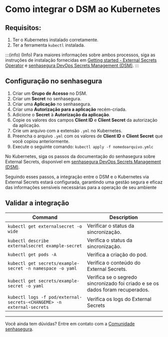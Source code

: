 # Como integrar o DSM ao Kubernetes

## Requisitos:

1. Ter o Kubernetes instalado corretamente.
2. Ter a ferramenta `kubectl` instalada.

:::(info) (Info)
Para maiores informações sobre ambos processos, siga as instruções de instalação fornecidas em [Getting started - External Secrets Operator](https://external-secrets.io/v0.6.1/guides/getting-started/) e [senhasegura DevOps Secrets Management (DSM)](https://external-secrets.io/v0.6.1/provider/senhasegura-dsm/).
:::

## Configuração no senhasegura

1. Criar um **Grupo de Acesso** no DSM.
2. Criar um **Secret** no senhasegura.
3. Criar uma **Aplicação** no senhasegura.
4. Criar uma **Autorização para a aplicação** recém-criada.
5. Adicione o **Secret** à **Autorização da aplicação**.
6. Copie os valores dos campos **Client ID** e **Client Secret** da autorização da aplicação.
7. Crie um arquivo com a extensão `.yml` no Kubernetes.
8. Preencha o arquivo `.yml` com os valores de **Client ID** e **Client Secret** que você copiou anteriormente.
9. Execute o seguinte comando: `kubectl apply -f nomedoarquivo.ymlc`

No Kubernetes, siga os passos da documentação do senhasegura sobre External Secrets, disponível em [senhasegura DevOps Secrets Management (DSM)](https://external-secrets.io/v0.6.1/provider/senhasegura-dsm/).

Seguindo esses passos, a integração entre o DSM e o Kubernetes via External Secrets estará configurada, garantindo uma gestão segura e eficaz das informações sensíveis necessárias para a operação de seu ambiente

## Validar a integração

| Command                                                                 | Description                                                                    |
| ----------------------------------------------------------------------- | ------------------------------------------------------------------------------ |
| `kubectl get externalsecret -o wide`                                  | Verificar o status da sincronização.                                         |
| `kubectl describe externalsecret example-secret`                      | Verifica o status da sincronização.                                          |
| `kubectl get pods -A`                                                 | Verifica a criação do pod.                                                   |
| `kubectl get secrets/example-secret -n namespace -o yaml`             | Verifica o conteúdo do External Secrets.                                      |
| `kubectl get secrets/example-secret -o yaml`                          | Verifica se o segredo sincronizado foi criado e se os dados foram recuperados. |
| `kubectl logs -f pod/external-secrets-<CHANGEME> -n external-secrets` | Verifica os logs do External Secrets                                           |

---

Você ainda tem dúvidas? Entre em contato com a [Comunidade senhasegura](https://community.senhasegura.io/).